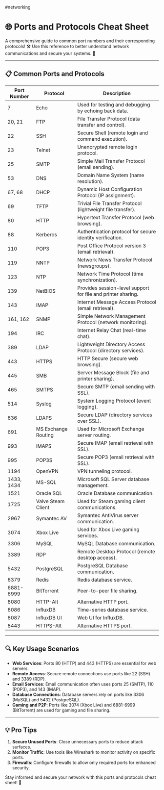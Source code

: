 #networking
# 🌐 Ports and Protocols Cheat Sheet

A comprehensive guide to common port numbers and their corresponding protocols! 🛠️ Use this reference to better understand network communications and secure your systems. 🚀

---

## 📋 Common Ports and Protocols

| **Port Number** | **Protocol**       | **Description**                                   |
|------------------|--------------------|-------------------------------------------------|
| 7                | Echo              | Used for testing and debugging by echoing back data. |
| 20, 21           | FTP               | File Transfer Protocol (data transfer and control). |
| 22               | SSH               | Secure Shell (remote login and command execution). |
| 23               | Telnet            | Unencrypted remote login protocol.               |
| 25               | SMTP              | Simple Mail Transfer Protocol (email sending).   |
| 53               | DNS               | Domain Name System (name resolution).            |
| 67, 68           | DHCP              | Dynamic Host Configuration Protocol (IP assignment). |
| 69               | TFTP              | Trivial File Transfer Protocol (lightweight file transfer). |
| 80               | HTTP              | Hypertext Transfer Protocol (web browsing).      |
| 88               | Kerberos          | Authentication protocol for secure identity verification. |
| 110              | POP3              | Post Office Protocol version 3 (email retrieval).|
| 119              | NNTP              | Network News Transfer Protocol (newsgroups).     |
| 123              | NTP               | Network Time Protocol (time synchronization).    |
| 139              | NetBIOS           | Provides session-level support for file and printer sharing. |
| 143              | IMAP              | Internet Message Access Protocol (email retrieval). |
| 161, 162         | SNMP              | Simple Network Management Protocol (network monitoring). |
| 194              | IRC               | Internet Relay Chat (real-time chat).            |
| 389              | LDAP              | Lightweight Directory Access Protocol (directory services). |
| 443              | HTTPS             | HTTP Secure (secure web browsing).               |
| 445              | SMB               | Server Message Block (file and printer sharing). |
| 465              | SMTPS             | Secure SMTP (email sending with SSL).            |
| 514              | Syslog            | System Logging Protocol (event logging).         |
| 636              | LDAPS             | Secure LDAP (directory services over SSL).       |
| 691              | MS Exchange Routing | Used for Microsoft Exchange server routing.   |
| 993              | IMAPS             | Secure IMAP (email retrieval with SSL).          |
| 995              | POP3S             | Secure POP3 (email retrieval with SSL).          |
| 1194             | OpenVPN           | VPN tunneling protocol.                          |
| 1433, 1434       | MS-SQL            | Microsoft SQL Server database management.        |
| 1521             | Oracle SQL        | Oracle Database communication.                   |
| 1725             | Valve Steam Client | Used for Steam gaming client communications.     |
| 2967             | Symantec AV       | Symantec AntiVirus server communication.         |
| 3074             | Xbox Live         | Used for Xbox Live gaming services.              |
| 3306             | MySQL             | MySQL Database communication.                    |
| 3389             | RDP               | Remote Desktop Protocol (remote desktop access). |
| 5432             | PostgreSQL        | PostgreSQL Database communication.               |
| 6379             | Redis             | Redis database service.                          |
| 6881-6999        | BitTorrent        | Peer-to-peer file sharing.                       |
| 8080             | HTTP-Alt          | Alternative HTTP port.                           |
| 8086             | InfluxDB          | Time-series database service.                    |
| 8087             | InfluxDB UI       | Web UI for InfluxDB.                             |
| 8443             | HTTPS-Alt         | Alternative HTTPS port.                          |

---

## 🔍 Key Usage Scenarios

- **Web Services**: Ports 80 (HTTP) and 443 (HTTPS) are essential for web servers.
- **Remote Access**: Secure remote connections use ports like 22 (SSH) and 3389 (RDP).
- **Email Services**: Email communication often uses ports 25 (SMTP), 110 (POP3), and 143 (IMAP).
- **Database Connections**: Database servers rely on ports like 3306 (MySQL) and 5432 (PostgreSQL).
- **Gaming and P2P**: Ports like 3074 (Xbox Live) and 6881-6999 (BitTorrent) are used for gaming and file sharing.

---

## 💡 Pro Tips

1. **Secure Unused Ports**: Close unnecessary ports to reduce attack surfaces.
2. **Monitor Traffic**: Use tools like Wireshark to monitor activity on specific ports.
3. **Firewalls**: Configure firewalls to allow only required ports for enhanced security.

Stay informed and secure your network with this ports and protocols cheat sheet! 🌟
